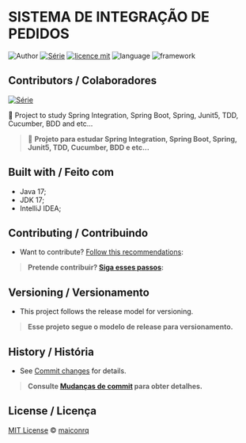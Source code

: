 
# SISTEMA DE INTEGRAÇÃO DE PEDIDOS

![Author](https://img.shields.io/badge/author-maiconrq-AD1256?style=flat-square)
[![Série](https://img.shields.io/badge/Study-CRUD-blue)](https://github.com/lramon2001/PrimeiroProjetoJava)
[![licence mit](https://img.shields.io/badge/License-MIT-white.svg)](https://github.com/lramon2001/PrimeiroProjetoJava/blob/master/LICENSE)
![language](https://img.shields.io/badge/Languaqe-java-green)
![framework](https://img.shields.io/badge/Framework-spring-spring)
## Contributors / Colaboradores
[![Série](https://img.shields.io/badge/Contributor-Maicon-green)](https://github.com/Maiconrq)

:rocket: Project to study Spring Integration, Spring Boot, Spring, Junit5, TDD, Cucumber, BDD and etc...

> :rocket: **Projeto para estudar Spring Integration, Spring Boot, Spring, Junit5, TDD, Cucumber, BDD e etc...**
## Built with / Feito com
- Java 17;
- JDK 17;
- IntelliJ IDEA;

## Contributing / Contribuindo

- Want to contribute? [Follow this recommendations](./CONTRIBUTING.md):

> **Pretende contribuir? [Siga esses passos](./CONTRIBUTING.md):**


## Versioning / Versionamento
- This project follows the release model for versioning.


> **Esse projeto segue o modelo de release para versionamento.**

## History / História
- See [Commit changes](https://github.com/maiconrq/sistema-integracao-pedidos/commits/view) for details.

> **Consulte [Mudanças de commit](https://github.com/maiconrq/sistema-integracao-pedidos/commits/view) para obter detalhes.**

## License / Licença
[MIT License](https://github.com/maiconrq/sistema-integracao-pedidos/blob/view/LICENSE.txt) © [maiconrq](https://github.com/maiconrq)
